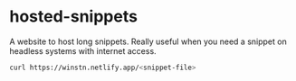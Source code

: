 # hosted-snippets

A website to host long snippets. Really useful when you need a snippet on headless systems with internet access.

```bash
curl https://winstn.netlify.app/<snippet-file>
```
